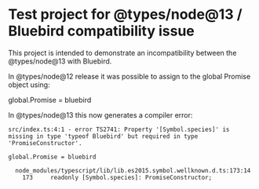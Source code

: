# Test project for @types/node@13 / Bluebird compatibility issue

This project is intended to demonstrate an incompatibility between
the @types/node@13 with Bluebird.

In @types/node@12 release it was possible to assign to the global
Promise object using:

global.Promise = bluebird

In @types/node@13 this now generates a compiler error:

```
src/index.ts:4:1 - error TS2741: Property '[Symbol.species]' is missing in type 'typeof Bluebird' but required in type 'PromiseConstructor'.

global.Promise = bluebird

  node_modules/typescript/lib/lib.es2015.symbol.wellknown.d.ts:173:14
    173     readonly [Symbol.species]: PromiseConstructor;

```
